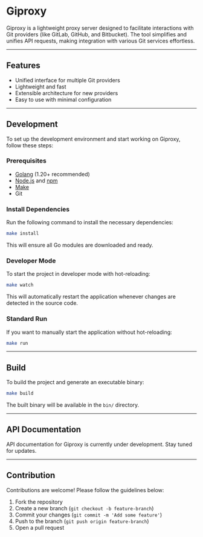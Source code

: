 # Giproxy

Giproxy is a lightweight proxy server designed to facilitate interactions with Git providers (like GitLab, GitHub, and Bitbucket). The tool simplifies and unifies API requests, making integration with various Git services effortless.

---

## Features

- Unified interface for multiple Git providers
- Lightweight and fast
- Extensible architecture for new providers
- Easy to use with minimal configuration

---

## Development

To set up the development environment and start working on Giproxy, follow these steps:

### Prerequisites

- [Golang](https://go.dev/doc/install) (1.20+ recommended)
- [Node.js](https://nodejs.org/en/) and [npm](https://www.npmjs.com/)
- [Make](https://www.gnu.org/software/make/)
- Git

### Install Dependencies

Run the following command to install the necessary dependencies:

```bash
make install
```

This will ensure all Go modules are downloaded and ready.

### Developer Mode

To start the project in developer mode with hot-reloading:

```bash
make watch
```

This will automatically restart the application whenever changes are detected in the source code.

### Standard Run

If you want to manually start the application without hot-reloading:

```bash
make run
```

---

## Build

To build the project and generate an executable binary:

```bash
make build
```

The built binary will be available in the `bin/` directory.

---

## API Documentation

API documentation for Giproxy is currently under development. Stay tuned for updates.

---

## Contribution

Contributions are welcome! Please follow the guidelines below:

1. Fork the repository
2. Create a new branch (`git checkout -b feature-branch`)
3. Commit your changes (`git commit -m 'Add some feature'`)
4. Push to the branch (`git push origin feature-branch`)
5. Open a pull request